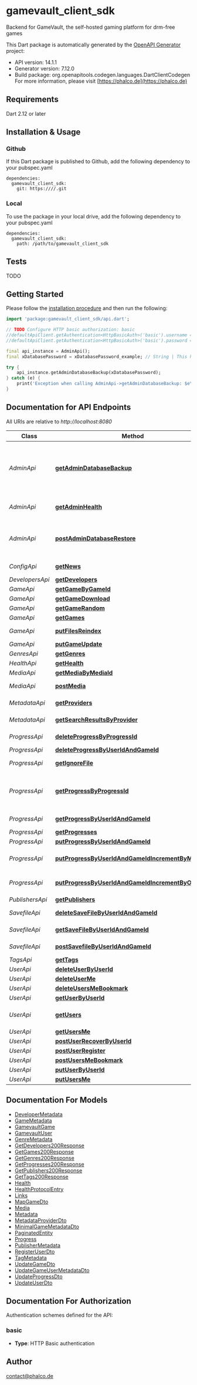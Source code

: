 # gamevault_client_sdk
Backend for GameVault, the self-hosted gaming platform for drm-free games

This Dart package is automatically generated by the [OpenAPI Generator](https://openapi-generator.tech) project:

- API version: 14.1.1
- Generator version: 7.12.0
- Build package: org.openapitools.codegen.languages.DartClientCodegen
For more information, please visit [https://phalco.de](https://phalco.de)

## Requirements

Dart 2.12 or later

## Installation & Usage

### Github
If this Dart package is published to Github, add the following dependency to your pubspec.yaml
```
dependencies:
  gamevault_client_sdk:
    git: https:////.git
```

### Local
To use the package in your local drive, add the following dependency to your pubspec.yaml
```
dependencies:
  gamevault_client_sdk:
    path: /path/to/gamevault_client_sdk
```

## Tests

TODO

## Getting Started

Please follow the [installation procedure](#installation--usage) and then run the following:

```dart
import 'package:gamevault_client_sdk/api.dart';

// TODO Configure HTTP basic authorization: basic
//defaultApiClient.getAuthentication<HttpBasicAuth>('basic').username = 'YOUR_USERNAME'
//defaultApiClient.getAuthentication<HttpBasicAuth>('basic').password = 'YOUR_PASSWORD';

final api_instance = AdminApi();
final xDatabasePassword = xDatabasePassword_example; // String | This header should include the database password. Without the correct password, your request will be denied.

try {
    api_instance.getAdminDatabaseBackup(xDatabasePassword);
} catch (e) {
    print('Exception when calling AdminApi->getAdminDatabaseBackup: $e\n');
}

```

## Documentation for API Endpoints

All URIs are relative to *http://localhost:8080*

Class | Method | HTTP request | Description
------------ | ------------- | ------------- | -------------
*AdminApi* | [**getAdminDatabaseBackup**](doc//AdminApi.md#getadmindatabasebackup) | **GET** /api/admin/database/backup | Create and download a database backup. This process will generate an unencrypted file containing all the data currently stored in the database, which can be restored at a later time.
*AdminApi* | [**getAdminHealth**](doc//AdminApi.md#getadminhealth) | **GET** /api/admin/health | returns lifesign and additional server metrics for administrators
*AdminApi* | [**postAdminDatabaseRestore**](doc//AdminApi.md#postadmindatabaserestore) | **POST** /api/admin/database/restore | Upload and restore a previously saved database dump. This action will replace all current data in the database.
*ConfigApi* | [**getNews**](doc//ConfigApi.md#getnews) | **GET** /api/config/news | returns the news.md file from the config directory.
*DevelopersApi* | [**getDevelopers**](doc//DevelopersApi.md#getdevelopers) | **GET** /api/developers | get a list of developers
*GameApi* | [**getGameByGameId**](doc//GameApi.md#getgamebygameid) | **GET** /api/games/{game_id} | get details on a game
*GameApi* | [**getGameDownload**](doc//GameApi.md#getgamedownload) | **GET** /api/games/{game_id}/download | download a game
*GameApi* | [**getGameRandom**](doc//GameApi.md#getgamerandom) | **GET** /api/games/random | get a random game
*GameApi* | [**getGames**](doc//GameApi.md#getgames) | **GET** /api/games | get a list of games
*GameApi* | [**putFilesReindex**](doc//GameApi.md#putfilesreindex) | **PUT** /api/games/reindex | manually triggers an index of all games
*GameApi* | [**putGameUpdate**](doc//GameApi.md#putgameupdate) | **PUT** /api/games/{game_id} | updates the details of a game
*GenresApi* | [**getGenres**](doc//GenresApi.md#getgenres) | **GET** /api/genres | get a list of genres
*HealthApi* | [**getHealth**](doc//HealthApi.md#gethealth) | **GET** /api/health | returns a lifesign
*MediaApi* | [**getMediaByMediaId**](doc//MediaApi.md#getmediabymediaid) | **GET** /api/media/{id} | Retrieve media using its id
*MediaApi* | [**postMedia**](doc//MediaApi.md#postmedia) | **POST** /api/media | Upload a media file to the server
*MetadataApi* | [**getProviders**](doc//MetadataApi.md#getproviders) | **GET** /api/metadata/providers | Get a list of all registered metadata providers.
*MetadataApi* | [**getSearchResultsByProvider**](doc//MetadataApi.md#getsearchresultsbyprovider) | **GET** /api/metadata/providers/{provider_slug}/search | Search for games using a metadata provider.
*ProgressApi* | [**deleteProgressByProgressId**](doc//ProgressApi.md#deleteprogressbyprogressid) | **DELETE** /api/progresses/{progress_id} | delete a progress by progress id.
*ProgressApi* | [**deleteProgressByUserIdAndGameId**](doc//ProgressApi.md#deleteprogressbyuseridandgameid) | **DELETE** /api/progresses/user/{user_id}/game/{game_id} | delete a progress
*ProgressApi* | [**getIgnoreFile**](doc//ProgressApi.md#getignorefile) | **GET** /api/progresses/ignorefile | get an array of files to ignore for progess-tracking
*ProgressApi* | [**getProgressByProgressId**](doc//ProgressApi.md#getprogressbyprogressid) | **GET** /api/progresses/{progress_id} | get a specific progress by progress id. DEPRECATED: Use GET /user/:user_id/game/:game_id instead.
*ProgressApi* | [**getProgressByUserIdAndGameId**](doc//ProgressApi.md#getprogressbyuseridandgameid) | **GET** /api/progresses/user/{user_id}/game/{game_id} | get a specific game progress for a user
*ProgressApi* | [**getProgresses**](doc//ProgressApi.md#getprogresses) | **GET** /api/progresses | get a list of progresses
*ProgressApi* | [**putProgressByUserIdAndGameId**](doc//ProgressApi.md#putprogressbyuseridandgameid) | **PUT** /api/progresses/user/{user_id}/game/{game_id} | create or update a progress
*ProgressApi* | [**putProgressByUserIdAndGameIdIncrementByMinutes**](doc//ProgressApi.md#putprogressbyuseridandgameidincrementbyminutes) | **PUT** /api/progresses/user/{user_id}/game/{game_id}/increment/{minutes} | Increment a specific game progress for a user by x minutes
*ProgressApi* | [**putProgressByUserIdAndGameIdIncrementByOne**](doc//ProgressApi.md#putprogressbyuseridandgameidincrementbyone) | **PUT** /api/progresses/user/{user_id}/game/{game_id}/increment | Increment a specific game progress for a user by a minute
*PublishersApi* | [**getPublishers**](doc//PublishersApi.md#getpublishers) | **GET** /api/publishers | get a list of publishers
*SavefileApi* | [**deleteSaveFileByUserIdAndGameId**](doc//SavefileApi.md#deletesavefilebyuseridandgameid) | **DELETE** /api/savefiles/user/{user_id}/game/{game_id} | Delete a save file from the server
*SavefileApi* | [**getSaveFileByUserIdAndGameId**](doc//SavefileApi.md#getsavefilebyuseridandgameid) | **GET** /api/savefiles/user/{user_id}/game/{game_id} | Download a save file from the server
*SavefileApi* | [**postSavefileByUserIdAndGameId**](doc//SavefileApi.md#postsavefilebyuseridandgameid) | **POST** /api/savefiles/user/{user_id}/game/{game_id} | Upload a save file to the server
*TagsApi* | [**getTags**](doc//TagsApi.md#gettags) | **GET** /api/tags | get a list of tags
*UserApi* | [**deleteUserByUserId**](doc//UserApi.md#deleteuserbyuserid) | **DELETE** /api/users/{user_id} | delete any user
*UserApi* | [**deleteUserMe**](doc//UserApi.md#deleteuserme) | **DELETE** /api/users/me | delete your own user
*UserApi* | [**deleteUsersMeBookmark**](doc//UserApi.md#deleteusersmebookmark) | **DELETE** /api/users/me/bookmark/{game_id} | unbookmark a game
*UserApi* | [**getUserByUserId**](doc//UserApi.md#getuserbyuserid) | **GET** /api/users/{user_id} | get details on a user
*UserApi* | [**getUsers**](doc//UserApi.md#getusers) | **GET** /api/users | get an overview of all users. admins can see hidden users using this endpoint aswell.
*UserApi* | [**getUsersMe**](doc//UserApi.md#getusersme) | **GET** /api/users/me | get details of your user
*UserApi* | [**postUserRecoverByUserId**](doc//UserApi.md#postuserrecoverbyuserid) | **POST** /api/users/{user_id}/recover | recover a deleted user
*UserApi* | [**postUserRegister**](doc//UserApi.md#postuserregister) | **POST** /api/users/register | register a new user
*UserApi* | [**postUsersMeBookmark**](doc//UserApi.md#postusersmebookmark) | **POST** /api/users/me/bookmark/{game_id} | bookmark a game
*UserApi* | [**putUserByUserId**](doc//UserApi.md#putuserbyuserid) | **PUT** /api/users/{user_id} | update details of any user
*UserApi* | [**putUsersMe**](doc//UserApi.md#putusersme) | **PUT** /api/users/me | update details of your user


## Documentation For Models

 - [DeveloperMetadata](doc//DeveloperMetadata.md)
 - [GameMetadata](doc//GameMetadata.md)
 - [GamevaultGame](doc//GamevaultGame.md)
 - [GamevaultUser](doc//GamevaultUser.md)
 - [GenreMetadata](doc//GenreMetadata.md)
 - [GetDevelopers200Response](doc//GetDevelopers200Response.md)
 - [GetGames200Response](doc//GetGames200Response.md)
 - [GetGenres200Response](doc//GetGenres200Response.md)
 - [GetProgresses200Response](doc//GetProgresses200Response.md)
 - [GetPublishers200Response](doc//GetPublishers200Response.md)
 - [GetTags200Response](doc//GetTags200Response.md)
 - [Health](doc//Health.md)
 - [HealthProtocolEntry](doc//HealthProtocolEntry.md)
 - [Links](doc//Links.md)
 - [MapGameDto](doc//MapGameDto.md)
 - [Media](doc//Media.md)
 - [Metadata](doc//Metadata.md)
 - [MetadataProviderDto](doc//MetadataProviderDto.md)
 - [MinimalGameMetadataDto](doc//MinimalGameMetadataDto.md)
 - [PaginatedEntity](doc//PaginatedEntity.md)
 - [Progress](doc//Progress.md)
 - [PublisherMetadata](doc//PublisherMetadata.md)
 - [RegisterUserDto](doc//RegisterUserDto.md)
 - [TagMetadata](doc//TagMetadata.md)
 - [UpdateGameDto](doc//UpdateGameDto.md)
 - [UpdateGameUserMetadataDto](doc//UpdateGameUserMetadataDto.md)
 - [UpdateProgressDto](doc//UpdateProgressDto.md)
 - [UpdateUserDto](doc//UpdateUserDto.md)


## Documentation For Authorization


Authentication schemes defined for the API:
### basic

- **Type**: HTTP Basic authentication


## Author

contact@phalco.de

